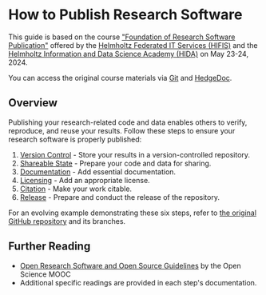# How to Publish Research Software

This guide is based on the course ["Foundation of Research Software Publication"](https://events.hifis.net/event/1344/overview) offered by the [Helmholtz Federated IT Services (HIFIS)](https://www.hifis.net) and the [Helmholtz Information and Data Science Academy (HIDA)](https://www.helmholtz-hida.de/) on May 23-24, 2024.

You can access the original course materials via [Git](https://codebase.helmholtz.cloud/hifis/software/education/hifis-workshops/foundations-of-research-software-publication/workshop-materials) and [HedgeDoc](https://notes.desy.de/rVHUTRVsTR2qVTiXjrDHCg?view).

## Overview

Publishing your research-related code and data enables others to verify, reproduce, and reuse your results.
Follow these steps to ensure your research software is properly published:

1. [Version Control](chapters/1_version_control.md) - Store your results in a version-controlled repository.
2. [Shareable State](chapters/2_shareable_state.md) - Prepare your code and data for sharing.
3. [Documentation](chapters/3_essential_documentation.md) - Add essential documentation.
4. [Licensing](chapters/4_license.md) - Add an appropriate license.
5. [Citation](chapters/5_citation.md) - Make your work citable.
6. [Release](chapters/6_release.md) - Prepare and conduct the release of the repository.

For an evolving example demonstrating these six steps, refer to [the original GitHub repository](https://codebase.helmholtz.cloud/hifis/software/education/hifis-workshops/foundations-of-research-software-publication/astronaut-analysis-data) and its branches.

## Further Reading

- [Open Research Software and Open Source Guidelines](https://github.com/OpenScienceMOOC/Module-5-Open-Research-Software-and-Open-Source/blob/master/content_development/MAIN.md) by the Open Science MOOC
- Additional specific readings are provided in each step's documentation.
